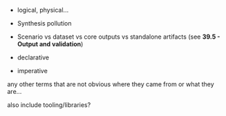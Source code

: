 - logical, physical...

- Synthesis pollution
- Scenario vs dataset vs core outputs vs standalone artifacts (see **39.5 - Output and validation**)
- declarative
- imperative

any other terms that are not obvious where they came from or what they are...

also include tooling/libraries?